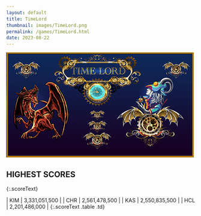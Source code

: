 ```yaml
---
layout: default
title: TimeLord
thumbnail: images/TimeLord.png
permalink: /games/TimeLord.html
date: 2023-08-22
---
```


<img src="../images/TimeLord.png" class="gameThumbnail img-fluid mx-auto align-middle"></a>
## HIGHEST SCORES
{:.scoreText}

| KIM | 3,331,051,500 | 
| CHR | 2,561,478,500 | 
| KAS | 2,550,835,500 | 
| HCL | 2,201,486,000 | 
{:.scoreText .table .td}
